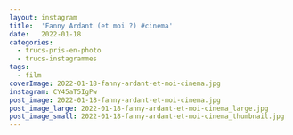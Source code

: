 ```yaml
---
layout: instagram
title:  'Fanny Ardant (et moi ?) #cinema'
date:   2022-01-18
categories: 
  - trucs-pris-en-photo
  - trucs-instagrammes
tags:
  - film
coverImage: 2022-01-18-fanny-ardant-et-moi-cinema.jpg
instagram: CY45aT5IgPw
post_image: 2022-01-18-fanny-ardant-et-moi-cinema.jpg
post_image_large: 2022-01-18-fanny-ardant-et-moi-cinema_large.jpg
post_image_small: 2022-01-18-fanny-ardant-et-moi-cinema_thumbnail.jpg
---
```



